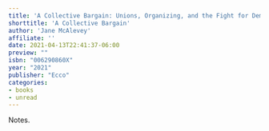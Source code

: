 ```yaml
---
title: 'A Collective Bargain: Unions, Organizing, and the Fight for Democracy'
shorttitle: 'A Collective Bargain'
author: 'Jane McAlevey'
affiliate: ''
date: 2021-04-13T22:41:37-06:00 
preview: ""
isbn: "006290860X"
year: "2021"
publisher: "Ecco"
categories: 
- books
- unread
---
```


Notes.
